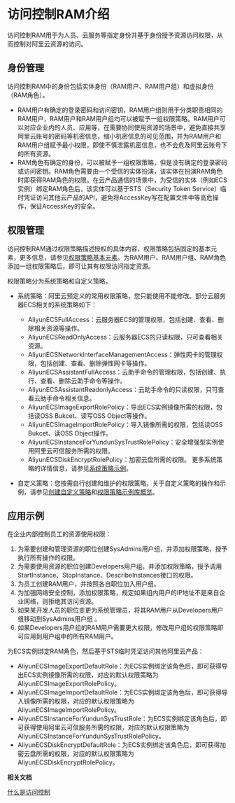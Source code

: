 # 访问控制RAM介绍

访问控制RAM用于为人员、云服务等指定身份并基于身份授予资源访问权限，从而控制对阿里云资源的访问。

## 身份管理

访问控制RAM中的身份包括实体身份（RAM用户、RAM用户组）和虚拟身份（RAM角色）。

-   RAM用户有确定的登录密码和访问密钥，RAM用户组则用于分类职责相同的RAM用户，RAM用户和RAM用户组均可以被赋予一组权限策略。RAM用户可以对应企业内的人员、应用等，在需要协同使用资源的场景中，避免直接共享阿里云账号的密码等机密信息，缩小机密信息的可见范围，并为RAM用户和RAM用户组赋予最小权限，即使不慎泄露机密信息，也不会危及阿里云账号下的所有资源。
-   RAM角色有确定的身份，可以被赋予一组权限策略，但是没有确定的登录密码或访问密钥。RAM角色需要由一个受信的实体扮演，该实体在扮演RAM角色时即获得RAM角色的权限。在云产品通信的场景中，为受信的实体（例如ECS实例）绑定RAM角色后，该实体可以基于STS（Security Token Service）临时凭证访问其他云产品的API，避免将AccessKey写在配置文件中等高危操作，保证AccessKey的安全。

## 权限管理

访问控制RAM通过权限策略描述授权的具体内容，权限策略包括固定的基本元素，更多信息，请参见[权限策略基本元素](/cn.zh-CN/权限策略管理/权限策略语言/权限策略基本元素.md)。为RAM用户、RAM用户组、RAM角色添加一组权限策略后，即可让其有权限访问指定资源。

权限策略分为系统策略和自定义策略。

-   系统策略：阿里云预定义的常用权限策略，您只能使用不能修改。部分云服务器ECS相关的系统策略如下：

    -   AliyunECSFullAccess：云服务器ECS的管理权限，包括创建、查看、删除相关资源等操作。
    -   AliyunECSReadOnlyAccess：云服务器ECS的只读权限，只可查看相关资源。
    -   AliyunECSNetworkInterfaceManagementAccess：弹性网卡的管理权限，包括创建、查看、删除弹性网卡等操作。
    -   AliyunECSAssistantFullAccess：云助手命令的管理权限，包括创建、执行、查看、删除云助手命令等操作。
    -   AliyunECSAssistantReadonlyAccess：云助手命令的只读权限，只可查看云助手命令相关信息。
    -   AliyunECSImageExportRolePolicy：导出ECS实例镜像所需的权限，包括读OSS Bukcet、读写OSS Object等操作。
    -   AliyunECSImageImportRolePolicy：导入镜像所需的权限，包括读OSS Bukcet、读OSS Object操作。
    -   AliyunECSInstanceForYundunSysTrustRolePolicy：安全增强型实例使用阿里云可信服务所需的权限。
    -   AliyunECSDiskEncryptRolePolicy：加密云盘所需的权限。
    更多系统策略的详情信息，请参见[系统策略示例]()。

-   自定义策略：您按需自行创建和维护的权限策略，关于自定义策略的操作和示例，请参见[创建自定义策略](/cn.zh-CN/权限策略管理/自定义策略/创建自定义策略.md)和[权限策略示例库概览](/cn.zh-CN/权限策略管理/权限策略示例库/权限策略示例库概览.md)。

## 应用示例

在企业内部控制员工的资源使用权限：

1.  为需要创建和管理资源的职位创建SysAdmins用户组，并添加权限策略，授予执行所有操作的权限。
2.  为需要使用资源的职位创建Developers用户组，并添加权限策略，授予调用StartInstance、StopInstance、DescribeInstances接口的权限。
3.  为员工创建RAM用户，并按照各自职位加入用户组。
4.  为加强网络安全控制，添加权限策略，规定如果组内用户的IP地址不是来自企业网络，则拒绝其访问资源。
5.  如果某开发人员的职位变更为系统管理员，将其RAM用户从Developers用户组移动到SysAdmins用户组 。
6.  如果Developers用户组的RAM用户需要更大权限，修改用户组的权限策略即可应用到用户组中的所有RAM用户。

为ECS实例绑定RAM角色，然后基于STS临时凭证访问其他阿里云产品：

-   AliyunECSImageExportDefaultRole：为ECS实例绑定该角色后，即可获得导出ECS实例镜像所需的权限，对应的默认权限策略为AliyunECSImageExportRolePolicy。
-   AliyunECSImageImportDefaultRole：为ECS实例绑定该角色后，即可获得导入镜像所需的权限，对应的默认权限策略为AliyunECSImageImportRolePolicy。
-   AliyunECSInstanceForYundunSysTrustRole：为ECS实例绑定该角色后，即可获得使用阿里云可信服务所需的权限，对应的默认权限策略为AliyunECSInstanceForYundunSysTrustRolePolicy。
-   AliyunECSDiskEncryptDefaultRole：为ECS实例绑定该角色后，即可获得加密云盘所需的权限，对应的默认权限策略为AliyunECSDiskEncryptRolePolicy。

**相关文档**  


[什么是访问控制](/cn.zh-CN/产品简介/什么是访问控制.md)

